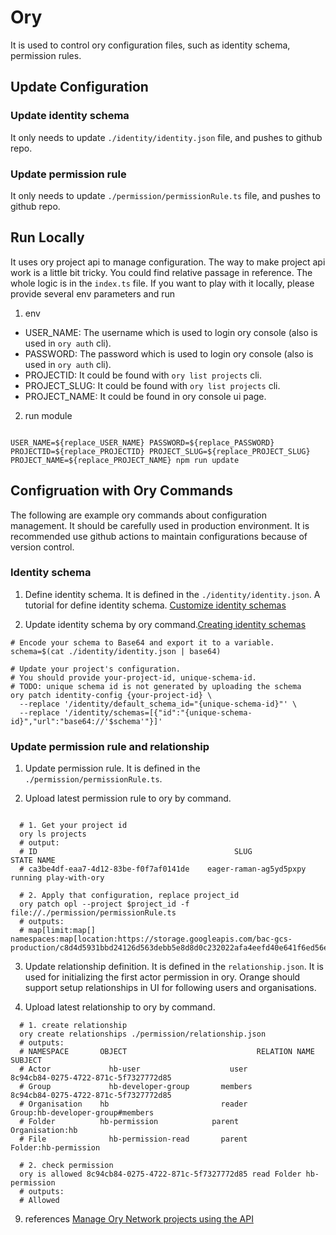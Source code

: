 # Ory

It is used to control ory configuration files, such as identity schema, permission rules.

## Update Configuration

### Update identity schema

It only needs to update `./identity/identity.json` file, and pushes to github repo.

### Update permission rule

It only needs to update `./permission/permissionRule.ts` file, and pushes to github repo.

## Run Locally

It uses ory project api to manage configuration. The way to make project api work is a little bit tricky. You could find relative passage in reference. The whole logic is in the `index.ts` file. If you want to play with it locally, please provide several env parameters and run

1. env

- USER_NAME: The username which is used to login ory console (also is used in `ory auth` cli).
- PASSWORD: The password which is used to login ory console (also is used in `ory auth` cli).
- PROJECTID: It could be found with `ory list projects` cli.
- PROJECT_SLUG: It could be found with `ory list projects` cli.
- PROJECT_NAME: It could be found in ory console ui page.

2. run module

```shell

USER_NAME=${replace_USER_NAME} PASSWORD=${replace_PASSWORD} PROJECTID=${replace_PROJECTID} PROJECT_SLUG=${replace_PROJECT_SLUG} PROJECT_NAME=${replace_PROJECT_NAME} npm run update

```

## Configruation with Ory Commands

The following are example ory commands about configuration management. It should be carefully used in production environment. It is recommended use github actions to maintain configurations because of version control.

### Identity schema

1. Define identity schema. It is defined in the `./identity/identity.json`. A tutorial for define identity schema. [Customize identity schemas](https://www.ory.sh/docs/kratos/manage-identities/customize-identity-schema)

2. Update identity schema by ory command.[Creating identity schemas](https://www.ory.sh/docs/identities/model/manage-identity-schema)

```shell
# Encode your schema to Base64 and export it to a variable.
schema=$(cat ./identity/identity.json | base64)

# Update your project's configuration.
# You should provide your-project-id, unique-schema-id.
# TODO: unique schema id is not generated by uploading the schema
ory patch identity-config {your-project-id} \
  --replace '/identity/default_schema_id="{unique-schema-id}"' \
  --replace '/identity/schemas=[{"id":"{unique-schema-id}","url":"base64://'$schema'"}]'

```

### Update permission rule and relationship

1. Update permission rule. It is defined in the `./permission/permissionRule.ts`.

2. Upload latest permission rule to ory by command.

```shell

  # 1. Get your project id
  ory ls projects
  # output:
  # ID					                          SLUG			              STATE	NAME
  # ca3be4df-eaa7-4d12-83be-f0f7af0141de	eager-raman-ag5yd5pxpy	running	play-with-ory

  # 2. Apply that configuration, replace project_id
  ory patch opl --project $project_id -f file://./permission/permissionRule.ts
  # outputs:
  # map[limit:map[] namespaces:map[location:https://storage.googleapis.com/bac-gcs-production/c8d4d5931bbd24126d563debb5e8d8d0c232022afa4eefd40e641f6ed56e1e6ab9b04da48e951fb77c3078cfebe4b13665a9b421f683422a2a4df8b9033feabc.bin]]

```

3. Update relationship definition. It is defined in the `relationship.json`. It is used for initializing the first actor permission in ory. Orange should support setup relationships in UI for following users and organisations.

4. Upload latest relationship to ory by command.

```shell
  # 1. create relationship
  ory create relationships ./permission/relationship.json
  # outputs:
  # NAMESPACE	    OBJECT				               RELATION NAME SUBJECT
  # Actor		      hb-user			         user		       8c94cb84-0275-4722-871c-5f7327772d85
  # Group		      hb-developer-group	   members		   8c94cb84-0275-4722-871c-5f7327772d85
  # Organisation	hb			               reader		     Group:hb-developer-group#members
  # Folder		    hb-permission		     parent		     Organisation:hb
  # File		      hb-permission-read	   parent		     Folder:hb-permission

  # 2. check permission
  ory is allowed 8c94cb84-0275-4722-871c-5f7327772d85 read Folder hb-permission
  # outputs:
  # Allowed
```

9. references
   [Manage Ory Network projects using the API](https://www.ory.sh/projects-api-management-guide/)
